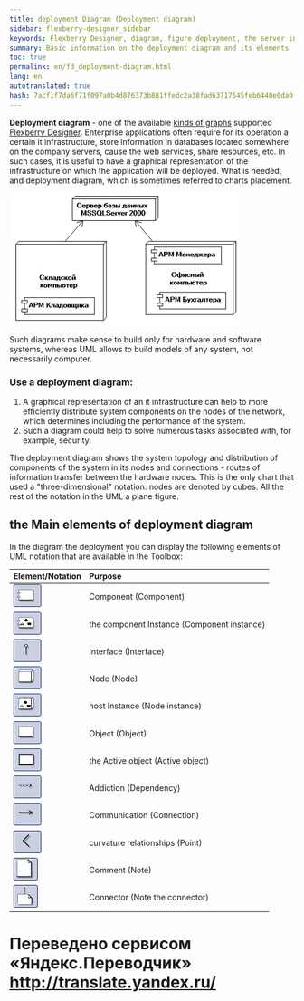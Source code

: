 ```yaml
--- 
title: deployment Diagram (Deployment diagram) 
sidebar: flexberry-designer_sidebar 
keywords: Flexberry Designer, diagram, figure deployment, the server infrastructure 
summary: Basic information on the deployment diagram and its elements 
toc: true 
permalink: en/fd_deployment-diagram.html 
lang: en 
autotranslated: true 
hash: 7acf1f7da6f71f097a0b4d876373b881ffedc2a38fad63717545feb6440e0da0 
--- 
```


**Deployment diagram** - one of the available [kinds of graphs](fd_editing-diagram.html) supported [Flexberry Designer](fd_landing_page.html). 
Enterprise applications often require for its operation a certain it infrastructure, store information in databases located somewhere on the company servers, cause the web services, share resources, etc. In such cases, it is useful to have a graphical representation of the infrastructure on which the application will be deployed. What is needed, and deployment diagram, which is sometimes referred to charts placement. 

![](/images/pages/products/flexberry-designer/diagram/deployment-diagram.png) 

Such diagrams make sense to build only for hardware and software systems, whereas UML allows to build models of any system, not necessarily computer. 

### Use a deployment diagram: 

1. A graphical representation of an it infrastructure can help to more efficiently distribute system components on the nodes of the network, which determines including the performance of the system. 
2. Such a diagram could help to solve numerous tasks associated with, for example, security. 

The deployment diagram shows the system topology and distribution of components of the system in its nodes and connections - routes of information transfer between the hardware nodes. This is the only chart that used a "three-dimensional" notation: nodes are denoted by cubes. All the rest of the notation in the UML a plane figure. 

## the Main elements of deployment diagram 

In the diagram the deployment you can display the following elements of UML notation that are available in the Toolbox: 

Element/Notation | Purpose 
:--------------------------------|:---------------------------------------------------------- 
![](/images/pages/products/flexberry-designer/diagram/component.jpg) | Component (Component) 
![](/images/pages/products/flexberry-designer/diagram/componentinstance.jpg) | the component Instance (Component instance) 
![](/images/pages/products/flexberry-designer/diagram/interface.jpg) | Interface (Interface) 
![](/images/pages/products/flexberry-designer/diagram/node.jpg) | Node (Node) 
![](/images/pages/products/flexberry-designer/diagram/nodeinstance.jpg) | host Instance (Node instance) 
![](/images/pages/products/flexberry-designer/diagram/instance.jpg) | Object (Object) 
![](/images/pages/products/flexberry-designer/diagram/activeobject1.jpg) | the Active object (Active object) 
![](/images/pages/products/flexberry-designer/diagram/dependency1.jpg) | Addiction (Dependency) 
![](/images/pages/products/flexberry-designer/diagram/connection.jpg) | Communication (Connection) 
![](/images/pages/products/flexberry-designer/diagram/corner.jpg) | curvature relationships (Point) 
![](/images/pages/products/flexberry-designer/diagram/note.jpg) | Comment (Note) 
![](/images/pages/products/flexberry-designer/diagram/noteconn.jpg) | Connector (Note the connector) 



 # Переведено сервисом «Яндекс.Переводчик» http://translate.yandex.ru/